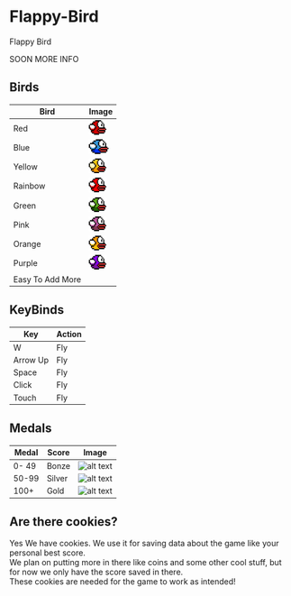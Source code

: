 # Flappy-Bird
Flappy Bird 


SOON MORE INFO
## Birds
| Bird | Image |
| ------ | ------ 
| Red | ![Red Bird](https://github.com/xflipperkast/Flappy-Bird/blob/main/frontend/images/Birds/Red.png) |
| Blue | ![Blue Bird](https://github.com/xflipperkast/Flappy-Bird/blob/main/frontend/images/Birds/Blue.png) |
| Yellow | ![Yellow Bird](https://github.com/xflipperkast/Flappy-Bird/blob/main/frontend/images/Birds/Yellow.png) |
| Rainbow | ![Rainbow Bird](https://github.com/xflipperkast/Flappy-Bird/blob/main/frontend/images/Birds/Rainbow.png) |
| Green | ![Green Bird](https://github.com/xflipperkast/Flappy-Bird/blob/main/frontend/images/Birds/Green.png) |
| Pink | ![Pink Bird](https://github.com/xflipperkast/Flappy-Bird/blob/main/frontend/images/Birds/Pink.png) |
| Orange | ![Orange Bird](https://github.com/xflipperkast/Flappy-Bird/blob/main/frontend/images/Birds/Orange.png) |
| Purple | ![Purple Bird](https://github.com/xflipperkast/Flappy-Bird/blob/main/frontend/images/Birds/Purple.png) |
| Easy To Add More|

## KeyBinds

| Key | Action |
| ------ | ------ |
| W | Fly |
| Arrow Up | Fly |
| Space | Fly |
| Click | Fly |
| Touch | Fly |


## Medals

| Medal | Score | Image |
| ------ | ------ | ------ |
| 0- 49 | Bonze | ![alt text](https://github.com/xflipperkast/Flappy-Bird/blob/main/frontend/images/medals/bronze.png) |
| 50-99 | Silver | ![alt text](https://github.com/xflipperkast/Flappy-Bird/blob/main/frontend/images/medals/silver.png) |
| 100+ | Gold | ![alt text](https://github.com/xflipperkast/Flappy-Bird/blob/main/frontend/images/medals/gold.png) |

## Are there cookies?
Yes We have cookies. We use it for saving data about the game like your personal best score.  
We plan on putting more in there like coins and some other cool stuff, but for now we only have the score saved in there.  
These cookies are needed for the game to work as intended!
